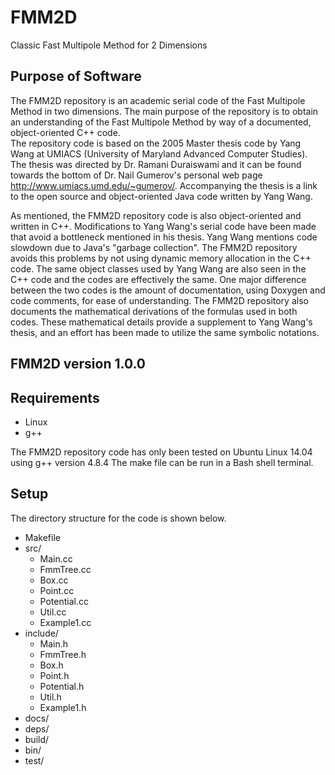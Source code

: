 # FMM2D
Classic Fast Multipole Method for 2 Dimensions

## Purpose of Software
The FMM2D repository is an academic serial code of the Fast Multipole Method in two dimensions.  The main purpose of the repository is to obtain an understanding of the Fast Multipole Method by way of a documented, object-oriented C++ code.  
The repository code is based on the 2005 Master thesis code by Yang Wang at UMIACS (University of Maryland Advanced Computer Studies). The thesis was directed by Dr. Ramani Duraiswami and it can be found towards the bottom of Dr. Nail Gumerov's personal web page http://www.umiacs.umd.edu/~gumerov/.  Accompanying the thesis is a link to the open source and object-oriented Java code written by Yang Wang.   

As mentioned, the FMM2D repository code is also object-oriented and written in C++.  Modifications to Yang Wang's serial code have been made that avoid a bottleneck mentioned in his thesis.  Yang Wang mentions code slowdown due to Java's "garbage collection".  The FMM2D repository avoids this problems by not using dynamic memory allocation in the C++ code.  The same object classes used by Yang Wang are also seen in the C++ code and the codes are effectively the same.  One major difference between the two codes is the amount of documentation, using Doxygen and code comments, for ease of understanding.  The FMM2D repository also documents the mathematical derivations of the formulas used in both codes.  These mathematical details provide a supplement to Yang Wang's thesis, and an effort has been made to utilize the same symbolic notations.   

## FMM2D version 1.0.0

## Requirements
* Linux
* g++

The FMM2D repository code has only been tested on Ubuntu Linux 14.04 using g++ version 4.8.4
The make file can be run in a Bash shell terminal.

## Setup
The directory structure for the code is shown below. 
* Makefile
* src/
  * Main.cc 
  * FmmTree.cc
  * Box.cc
  * Point.cc
  * Potential.cc
  * Util.cc
  * Example1.cc
* include/
  * Main.h 
  * FmmTree.h
  * Box.h
  * Point.h
  * Potential.h
  * Util.h
  * Example1.h
* docs/
* deps/
* build/
* bin/
* test/
